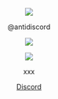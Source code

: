 <p align="center">  
<img src="https://media.discordapp.net/attachments/813341662545313832/813343404507267092/pokemon_pixel.gif">
</p>
<p align="center">
    @antidiscord
<p align="center">  
<img src="https://komarev.com/ghpvc/?username=antidiscord&color=grey">
</p>
    <p align="center">
  <img src="https://lanyard.cnrad.dev/api/952231039542108280"/>
</p>
<p align="center">
xxx
<p align="center">
    <a href="https://discord.com/users/952231039542108280">Discord</a>
